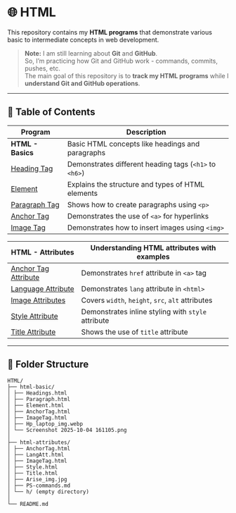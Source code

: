 # 🌐 HTML

This repository contains my **HTML programs** that demonstrate various basic to intermediate concepts in web development.

> **Note:** I am still learning about **Git** and **GitHub**.  
> So, I’m practicing how Git and GitHub work - commands, commits, pushes, etc.  
> The main goal of this repository is to **track my HTML programs** while I **understand Git and GitHub operations**.

---

## 📘 Table of Contents

| Program | Description |
|----------|-------------|
| **HTML - Basics** | Basic HTML concepts like headings and paragraphs |
| [Heading Tag](html-basic/Headings.html) | Demonstrates different heading tags (`<h1>` to `<h6>`) |
| [Element](html-basic/Element.html) | Explains the structure and types of HTML elements |
| [Paragraph Tag](html-basic/paragraph.html) | Shows how to create paragraphs using `<p>` |
| [Anchor Tag](html-basic/AnchorTag.html) | Demonstrates the use of `<a>` for hyperlinks |
| [Image Tag](html-basic/ImageTag.html) | Demonstrates how to insert images using `<img>` |

| **HTML - Attributes** | Understanding HTML attributes with examples |
|------------------------|---------------------------------------------|
| [Anchor Tag Attribute](html-attributes/AnchorTag.html) | Demonstrates `href` attribute in `<a>` tag |
| [Language Attribute](html-attributes/langatt.html) | Demonstrates `lang` attribute in `<html>` |
| [Image Attributes](html-attributes/ImageTag.html) | Covers `width`, `height`, `src`, `alt` attributes |
| [Style Attribute](html-attributes/Style.html) | Demonstrates inline styling with `style` attribute |
| [Title Attribute](html-attributes/Title.html) | Shows the use of `title` attribute |

---


## 📂 Folder Structure
```
HTML/
├── html-basic/
│ ├── Headings.html
│ ├── Paragraph.html
│ ├── Element.html
│ ├── AnchorTag.html
│ ├── ImageTag.html
│ ├── Hp_laptop_img.webp
│ └── Screenshot 2025-10-04 161105.png
│
├── html-attributes/
│ ├── AnchorTag.html
│ ├── LangAtt.html
│ ├── ImageTag.html
│ ├── Style.html
│ ├── Title.html
│ ├── Arise_img.jpg
│ ├── PS-commands.md
│ └── h/ (empty directory)
│
└── README.md
```